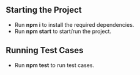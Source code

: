 ## Starting the Project

- Run **npm i** to install the required dependencies.
- Run **npm start** to start/run the project.

## Running Test Cases

- Run **npm test** to run test cases.